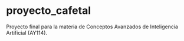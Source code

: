 # proyecto_cafetal
Proyecto final para la materia de Conceptos Avanzados de Inteligencia Artificial (AY114).

